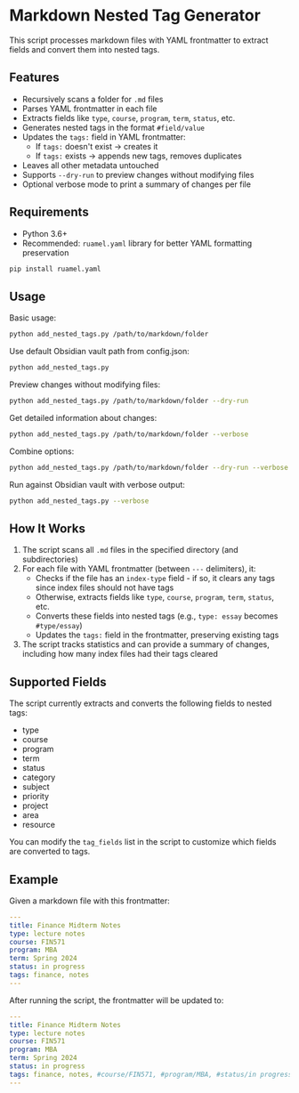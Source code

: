 # Markdown Nested Tag Generator

This script processes markdown files with YAML frontmatter to extract fields and convert them into nested tags.

## Features

- Recursively scans a folder for `.md` files
- Parses YAML frontmatter in each file
- Extracts fields like `type`, `course`, `program`, `term`, `status`, etc.
- Generates nested tags in the format `#field/value`
- Updates the `tags:` field in YAML frontmatter:
  - If `tags:` doesn't exist → creates it
  - If `tags:` exists → appends new tags, removes duplicates
- Leaves all other metadata untouched
- Supports `--dry-run` to preview changes without modifying files
- Optional verbose mode to print a summary of changes per file

## Requirements

- Python 3.6+
- Recommended: `ruamel.yaml` library for better YAML formatting preservation

```bash
pip install ruamel.yaml
```

## Usage

Basic usage:

```bash
python add_nested_tags.py /path/to/markdown/folder
```

Use default Obsidian vault path from config.json:

```bash
python add_nested_tags.py
```

Preview changes without modifying files:

```bash
python add_nested_tags.py /path/to/markdown/folder --dry-run
```

Get detailed information about changes:

```bash
python add_nested_tags.py /path/to/markdown/folder --verbose
```

Combine options:

```bash
python add_nested_tags.py /path/to/markdown/folder --dry-run --verbose
```

Run against Obsidian vault with verbose output:

```bash
python add_nested_tags.py --verbose
```

## How It Works

1. The script scans all `.md` files in the specified directory (and subdirectories)
2. For each file with YAML frontmatter (between `---` delimiters), it:
   - Checks if the file has an `index-type` field - if so, it clears any tags since index files should not have tags
   - Otherwise, extracts fields like `type`, `course`, `program`, `term`, `status`, etc.
   - Converts these fields into nested tags (e.g., `type: essay` becomes `#type/essay`)
   - Updates the `tags:` field in the frontmatter, preserving existing tags
3. The script tracks statistics and can provide a summary of changes, including how many index files had their tags cleared

## Supported Fields

The script currently extracts and converts the following fields to nested tags:
- type
- course
- program
- term
- status
- category
- subject
- priority
- project
- area
- resource

You can modify the `tag_fields` list in the script to customize which fields are converted to tags.

## Example

Given a markdown file with this frontmatter:

```yaml
---
title: Finance Midterm Notes
type: lecture notes
course: FIN571
program: MBA
term: Spring 2024
status: in progress
tags: finance, notes
---
```

After running the script, the frontmatter will be updated to:

```yaml
---
title: Finance Midterm Notes
type: lecture notes
course: FIN571
program: MBA
term: Spring 2024
status: in progress
tags: finance, notes, #course/FIN571, #program/MBA, #status/in progress, #term/Spring 2024, #type/lecture notes
---
```
